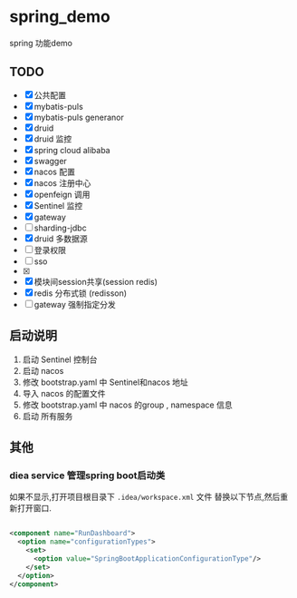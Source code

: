 # spring_demo

spring 功能demo

## TODO

- [x] 公共配置
- [x] mybatis-puls
- [x] mybatis-puls generanor
- [x] druid
- [x] druid 监控
- [x] spring cloud alibaba
- [x] swagger
- [x] nacos 配置
- [x] nacos 注册中心
- [x] openfeign 调用
- [x] Sentinel 监控
- [x] gateway
- [ ] sharding-jdbc
- [x] druid 多数据源
- [ ] 登录权限
- [ ] sso
- [x] 
- [x] 模块间session共享(session redis)
- [x] redis 分布式锁 (redisson)
- [ ] gateway 强制指定分发

## 启动说明

1. 启动 Sentinel 控制台
2. 启动 nacos
3. 修改 bootstrap.yaml 中 Sentinel和nacos 地址
4. 导入 nacos 的配置文件
5. 修改 bootstrap.yaml 中 nacos 的group , namespace 信息
6. 启动 所有服务

## 其他

### diea service 管理spring boot启动类

如果不显示,打开项目根目录下 `.idea/workspace.xml` 文件 替换以下节点,然后重新打开窗口.

```xml 

<component name="RunDashboard">
  <option name="configurationTypes">
    <set>
      <option value="SpringBootApplicationConfigurationType"/>
    </set>
  </option>
</component>
```